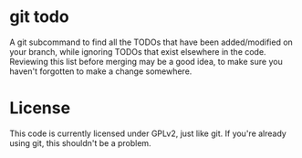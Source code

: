 # git todo
A git subcommand to find all the TODOs that have been added/modified on your branch, while ignoring TODOs that exist elsewhere in the code.
Reviewing this list before merging may be a good idea, to make sure you haven't forgotten to make a change somewhere.

# License
This code is currently licensed under GPLv2, just like git. If you're already using git, this shouldn't be a problem.
